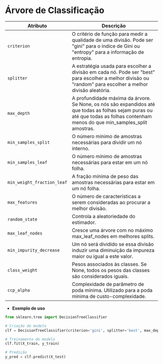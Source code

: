# Árvore de Classificação

| Atributo | Descrição |
| --- | --- |
| `criterion` | O critério de função para medir a qualidade de uma divisão. Pode ser "gini" para o índice de Gini ou "entropy" para a informação de entropia. |
| `splitter` | A estratégia usada para escolher a divisão em cada nó. Pode ser "best" para escolher a melhor divisão ou "random" para escolher a melhor divisão aleatória. |
| `max_depth` | A profundidade máxima da árvore. Se None, os nós são expandidos até que todas as folhas sejam puras ou até que todas as folhas contenham menos do que min_samples_split amostras. |
| `min_samples_split` | O número mínimo de amostras necessárias para dividir um nó interno. |
| `min_samples_leaf` | O número mínimo de amostras necessárias para estar em um nó folha. |
| `min_weight_fraction_leaf` | A fração mínima de peso das amostras necessárias para estar em um nó folha. |
| `max_features` | O número de características a serem consideradas ao procurar a melhor divisão. |
| `random_state` | Controla a aleatoriedade do estimador. |
| `max_leaf_nodes` | Cresce uma árvore com no máximo max_leaf_nodes em melhores splits. |
| `min_impurity_decrease` | Um nó será dividido se essa divisão induzir uma diminuição da impureza maior ou igual a este valor. |
| `class_weight` | Pesos associados às classes. Se None, todos os pesos das classes são considerados iguais. |
| `ccp_alpha` | Complexidade de parâmetro de poda mínima. Utilizado para a poda mínima de custo-complexidade. |

- **Exemplo de uso**

```python
from sklearn.tree import DecisionTreeClassifier

# Criação do modelo
clf = DecisionTreeClassifier(criterion='gini', splitter='best', max_depth=None, min_samples_split=2, min_samples_leaf=1)

# Treinamento do modelo
clf.fit(X_train, y_train)

# Predição
y_pred = clf.predict(X_test)
```
